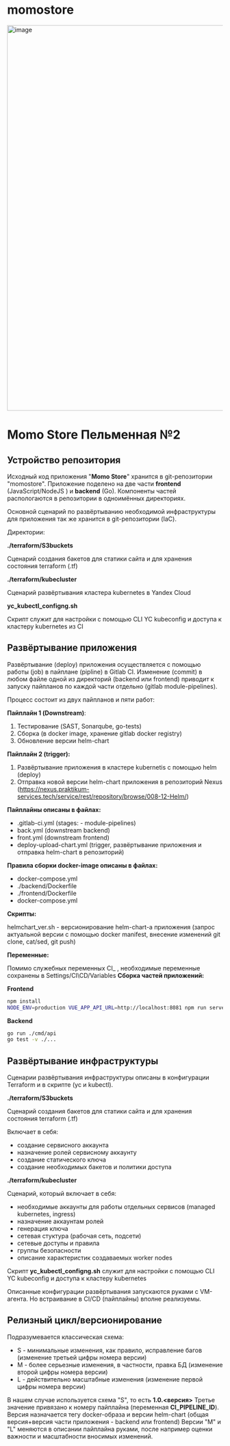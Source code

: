 # momostore

<img width="900" alt="image" src="https://gitlab.praktikum-services.ru/std-ext-008-12/momostore/-/raw/main/ReadME.jpg">

# Momo Store Пельменная №2

## Устройство репозитория

Исходный код приложения "**Momo Store**" хранится в git-репозитории "momostore". 
Приложение поделено на две части **frontend** (JavaScript/NodeJS ) и **backend** (Go). 
Компоненты частей распологаются в репозитории в одноимённых директориях.

Основной сценарий по развёртыванию необходимой инфраструктуры для приложения так же хранится в git-репозитории (IaC).

Директории: 

**./terraform/S3buckets**

Сценарий создания бакетов для статики сайта и для хранения состояния terraform (.tf)

**./terraform/kubecluster**

Сценарий развёртывания кластера kubernetes в Yandex Cloud

**yc_kubectl_configng.sh**

Скрипт служит для настройки с помощью CLI YC kubeconfig и доступа к кластеру kubernetes из CI

## Развёртывание приложения
Развёртывание (deploy) приложения осуществляется с помощью работы (job) в пайплане (pipline) в Gitlab CI.
Изменение (commit) в любом файле одной из директорий (backend или frontend) приводит к запуску пайпланов по каждой части отдельно (gitlab module-pipelines).

Процесс состоит из двух пайпланов и пяти работ:

**Пайплайн 1 (Downstream)**:

1. Тестирование (SAST, Sonarqube, go-tests)
1. Сборка (в docker image, хранение gitlab docker registry)
1. Обновление версии helm-chart

**Пайплайн 2 (trigger):**

1. Развёртывание приложения в кластере kubernetis с помощью helm (deploy)
1. Отправка новой версии helm-chart приложения в репозиторий Nexus (https://nexus.praktikum-services.tech/service/rest/repository/browse/008-12-Helm/)

**Пайплайны описаны в файлах:**

- .gitlab-ci.yml (stages: - module-pipelines)
- back.yml (downstream backend)
- front.yml (downstream frontend)
- deploy-upload-chart.yml (trigger, развёртывание приложения и отправка helm-chart в репозиторий)

**Правила сборки docker-image описаны в файлах:**

- docker-compose.yml
- ./backend/Dockerfile
- ./frontend/Dockerfile
- docker-compose.yml

**Скрипты:**

helmchart_ver.sh - версионирование helm-chart-а приложения (запрос актуальной версии с помощью docker manifest, внесение изменений git clone, cat/sed, git push)

**Переменные:**

Помимо служебных переменных CI_ , необходимые переменные сохранены в Settings/CI\CD/Variables
**Сборка частей приложений:**

**Frontend**

```bash
npm install
NODE_ENV=production VUE_APP_API_URL=http://localhost:8081 npm run serve
```

**Backend**

```bash
go run ./cmd/api
go test -v ./... 
```

## Развёртывание инфраструктуры

Сценарии развёртывания инфраструктуры описаны в конфигурации Terraform и в скрипте (yc и kubectl).

**./terraform/S3buckets**

Сценарий создания бакетов для статики сайта и для хранения состояния terraform (.tf)

Включает в себя:
- создание сервисного аккаунта
- назначение ролей сервисному аккаунту
- создание статического ключа
- создание необходимых бакетов и политики доступа


**./terraform/kubecluster**

Сценарий, который включает в себя:
- необходимые аккаунты для работы отдельных сервисов (managed kubernetes, ingress)
- назначение аккаунтам ролей
- генерация ключа
- сетевая стуктура (рабочая сеть, подсети)
- сетевые доступы и правила
- группы безопасности
- описание характеристик создаваемых worker nodes

Скрипт **yc_kubectl_configng.sh** служит для настройки с помощью CLI YC kubeconfig и доступа к кластеру kubernetes

Описанные конфигурации развёртывания запускаются руками с VM-агента. Но встраивание в CI/CD (пайплайны) вполне реализуемы.

## Релизный цикл/версионирование

Подразумевается классическая схема:

- S - минимальные изменения, как правило, исправление багов (изменение третьей цифры номера версии)
- M - более серьезные изменения, в частности, правка БД (изменение второй цифры номера версии)
- L - действительно масштабные изменения (изменение первой цифры номера версии)

В нашем случае используется схема "S", то есть **1.0.<версия>**
Третье значение привязано к номеру пайплайна (переменная **CI_PIPELINE_ID**).
Версия назначается тегу docker-образа и версии helm-chart (общая версия+версия части приложения - backend или frontend)
Версии "M" и "L" меняются в описании пайплайна руками, после например оценки важности и масштабности вносимых изменений.
